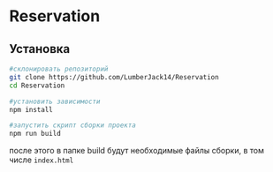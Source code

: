 # Reservation

## Установка

```bash
#склонировать репозиторий
git clone https://github.com/LumberJack14/Reservation
cd Reservation

#установить зависимости
npm install

#запустить скрипт сборки проекта
npm run build
```

после этого в папке build будут необходимые файлы сборки, в том числе `index.html`
